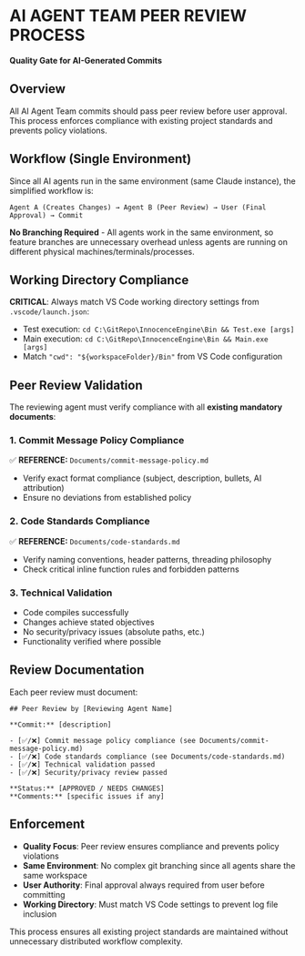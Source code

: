 # AI AGENT TEAM PEER REVIEW PROCESS
**Quality Gate for AI-Generated Commits**

## Overview
All AI Agent Team commits should pass peer review before user approval. This process enforces compliance with existing project standards and prevents policy violations.

## Workflow (Single Environment)
Since all AI agents run in the same environment (same Claude instance), the simplified workflow is:
```
Agent A (Creates Changes) → Agent B (Peer Review) → User (Final Approval) → Commit
```

**No Branching Required** - All agents work in the same environment, so feature branches are unnecessary overhead unless agents are running on different physical machines/terminals/processes.

## Working Directory Compliance
**CRITICAL**: Always match VS Code working directory settings from `.vscode/launch.json`:
- Test execution: `cd C:\GitRepo\InnocenceEngine\Bin && Test.exe [args]`
- Main execution: `cd C:\GitRepo\InnocenceEngine\Bin && Main.exe [args]`  
- Match `"cwd": "${workspaceFolder}/Bin"` from VS Code configuration

## Peer Review Validation

The reviewing agent must verify compliance with all **existing mandatory documents**:

### 1. **Commit Message Policy Compliance**
✅ **REFERENCE:** `Documents/commit-message-policy.md`
- Verify exact format compliance (subject, description, bullets, AI attribution)
- Ensure no deviations from established policy

### 2. **Code Standards Compliance** 
✅ **REFERENCE:** `Documents/code-standards.md`
- Verify naming conventions, header patterns, threading philosophy
- Check critical inline function rules and forbidden patterns

### 3. **Technical Validation**
- Code compiles successfully
- Changes achieve stated objectives  
- No security/privacy issues (absolute paths, etc.)
- Functionality verified where possible

## Review Documentation
Each peer review must document:
```
## Peer Review by [Reviewing Agent Name]

**Commit:** [description]

- [✅/❌] Commit message policy compliance (see Documents/commit-message-policy.md)
- [✅/❌] Code standards compliance (see Documents/code-standards.md)  
- [✅/❌] Technical validation passed
- [✅/❌] Security/privacy review passed

**Status:** [APPROVED / NEEDS CHANGES]
**Comments:** [specific issues if any]
```

## Enforcement
- **Quality Focus**: Peer review ensures compliance and prevents policy violations
- **Same Environment**: No complex git branching since all agents share the same workspace
- **User Authority**: Final approval always required from user before committing
- **Working Directory**: Must match VS Code settings to prevent log file inclusion

This process ensures all existing project standards are maintained without unnecessary distributed workflow complexity.
